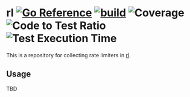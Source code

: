 # rl [![Go Reference](https://pkg.go.dev/badge/github.com/2manymws/rl.svg)](https://pkg.go.dev/github.com/2manymws/rl) [![build](https://github.com/2manymws/rl/actions/workflows/ci.yml/badge.svg)](https://github.com/2manymws/rl/actions/workflows/ci.yml) ![Coverage](https://raw.githubusercontent.com/k1LoW/octocovs/main/badges/2manymws/rl/coverage.svg) ![Code to Test Ratio](https://raw.githubusercontent.com/k1LoW/octocovs/main/badges/2manymws/rl/ratio.svg) ![Test Execution Time](https://raw.githubusercontent.com/k1LoW/octocovs/main/badges/2manymws/rl/time.svg)

This is a repository for collecting rate limiters in [rl](https://github.com/2manymws/rl).

## Usage

TBD


